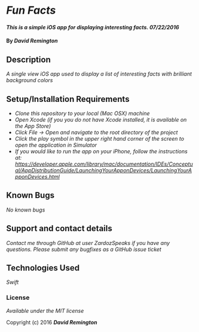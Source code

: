 # _Fun Facts_

#### _This is a simple iOS app for displaying interesting facts. 07/22/2016_

#### By _**David Remington**_

## Description

_A single view iOS app used to display a list of interesting facts with brilliant background colors_

## Setup/Installation Requirements

* _Clone this repository to your local (Mac OSX) machine_
* _Open Xcode (if you you do not have Xcode installed, it is available on the App Store)_
* _Click File -> Open and navigate to the root directory of the project_
* _Click the play symbol in the upper right hand corner of the screen to open the application in Simulator_
* _If you would like to run the app on your iPhone, follow the instructions at:
   https://developer.apple.com/library/mac/documentation/IDEs/Conceptual/AppDistributionGuide/LaunchingYourApponDevices/LaunchingYourApponDevices.html_

## Known Bugs

_No known bugs_

## Support and contact details

_Contact me through GitHub at user ZardozSpeaks if you have any questions. Please submit any bugfixes as a GitHub issue ticket_

## Technologies Used

_Swift_

### License

*Available under the MIT license*

Copyright (c) 2016 **_David Remington_**
